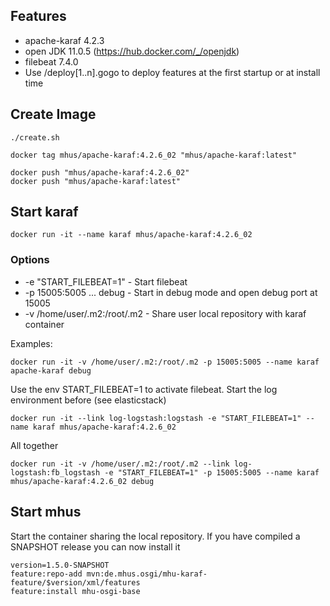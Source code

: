 ## Features

* apache-karaf 4.2.3
* open JDK 11.0.5 (https://hub.docker.com/_/openjdk)
* filebeat 7.4.0
* Use /deploy[1..n].gogo to deploy features at the first startup or at install time

## Create Image

```
./create.sh

docker tag mhus/apache-karaf:4.2.6_02 "mhus/apache-karaf:latest"

docker push "mhus/apache-karaf:4.2.6_02"
docker push "mhus/apache-karaf:latest"
```

## Start karaf
```
docker run -it --name karaf mhus/apache-karaf:4.2.6_02
```
### Options

* -e "START_FILEBEAT=1" - Start filebeat
* -p 15005:5005 ... debug - Start in debug mode and open debug port at 15005
* -v /home/user/.m2:/root/.m2 - Share user local repository with karaf container

Examples:

```
docker run -it -v /home/user/.m2:/root/.m2 -p 15005:5005 --name karaf apache-karaf debug
```

Use the env START_FILEBEAT=1 to activate filebeat. Start the log environment before (see elasticstack)

```
docker run -it --link log-logstash:logstash -e "START_FILEBEAT=1" --name karaf mhus/apache-karaf:4.2.6_02
```

All together

```
docker run -it -v /home/user/.m2:/root/.m2 --link log-logstash:fb_logstash -e "START_FILEBEAT=1" -p 15005:5005 --name karaf mhus/apache-karaf:4.2.6_02 debug
```

## Start mhus

Start the container sharing the local repository. If you have compiled a SNAPSHOT release you can now install it

```
version=1.5.0-SNAPSHOT
feature:repo-add mvn:de.mhus.osgi/mhu-karaf-feature/$version/xml/features
feature:install mhu-osgi-base
```

